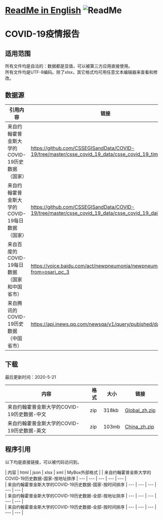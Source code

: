 # [ReadMe in English](https://github.com/Mararsh/MyBox_data/tree/master/GeographyCode/en)  ![ReadMe](https://mararsh.github.io/MyBox_data/iconOK.png)   

# COVID-19疫情报告

## 适用范围   

所有文件均是自洽的：数据都是显值，可以被第三方应用直接使用。    
所有文件均是UTF-8编码。除了xlsx，其它格式均可用任意文本编辑器来查看和修改。

## 数据源

| 引用内容 | 链接 |    
| --- | --- |   
| 来自约翰霍普金斯大学的COVID-19历史数据（国家） | https://github.com/CSSEGISandData/COVID-19/tree/master/csse_covid_19_data/csse_covid_19_time_series/ |       
| 来自约翰霍普金斯大学的COVID-19每日数据（国家） | https://github.com/CSSEGISandData/COVID-19/tree/master/csse_covid_19_data/csse_covid_19_daily_reports |       
| 来自百度的COVID-19每日数据（国家和中国省市） | https://voice.baidu.com/act/newpneumonia/newpneumonia/?from=osari_pc_3 |       
| 来自腾讯的COVID-19历史数据（中国省市） | https://api.inews.qq.com/newsqa/v1/query/pubished/daily/list? |       
 
## 下载

最后更新时间：2020-5-21 

| 内容 | 格式 | 大小 | 链接 |    
| --- | --- | --- |  --- |   
| 来自约翰霍普金斯大学的COVID-19历史数据-中文 | zip | 318kb | [Global_zh.zip](https://github.com/Mararsh/MyBox_data/releases/download/v1.2/Global_zh.zip) |       
| 来自约翰霍普金斯大学的COVID-19历史数据-英文 | zip | 103mb | [China_zh.zip](https://github.com/Mararsh/MyBox_data/releases/download/v1.2/China_zh.zip) |       


## 程序引用

以下均是直接链接，可以被代码访问到。   

| 内容 | html | json | xlsx | xml | MyBox外部格式 | 
| 来自约翰霍普金斯大学的COVID-19历史数据-国家-按地址排序 | --- | --- | --- | --- | --- |        
| 来自约翰霍普金斯大学的COVID-19历史数据-国家-按时间排序 | --- | --- | --- | --- | --- |        
| 来自约翰霍普金斯大学的COVID-19历史数据-全部-按地址排序 | --- | --- | --- | --- | --- |        
| 来自约翰霍普金斯大学的COVID-19历史数据-全部-按时间排序 | --- | --- | --- | --- | --- |        


 




